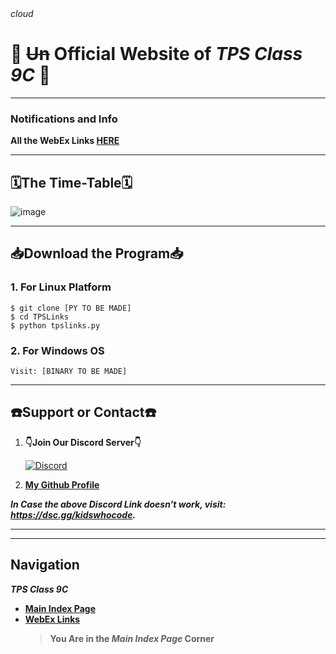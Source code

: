 <meta name="viewport" content="width=device-width, initial-scale=1">
<link rel="stylesheet" href="https://fonts.googleapis.com/icon?family=Material+Icons">
<i class="material-icons">cloud</i>

# 🎉 ~~Un~~ Official Website of _TPS Class 9C_ 🎉

---

### Notifications and Info
**All the WebEx Links [HERE](https://v1s1t0r999.github.io/TPSClass9C/WebEx_Links)**


---

## 🗓️The Time-Table🗓️
						
![image](https://user-images.githubusercontent.com/77138706/122703194-a2882900-d26e-11eb-863c-b1adfa27c2c3.png)


---


## 📥Download the Program📥

### 1. For Linux Platform
```shell
$ git clone [PY TO BE MADE]
$ cd TPSLinks
$ python tpslinks.py
```


### 2. For Windows OS
```shell
Visit: [BINARY TO BE MADE]
```


---



## ☎️Support or Contact☎️ 

1. **👇Join Our Discord Server👇**

   [![Discord](https://discord.com/api/guilds/819085006978023475/embed.png?style=banner3)](https://dsc.gg/KidsWhoCode)
2. [**My Github Profile**](https://github.com/v1s1t0r999/)

***In Case the above Discord Link doesn't work, visit: <https://dsc.gg/kidswhocode>.***

---
---
## Navigation
***TPS Class 9C***
- [**Main Index Page**](https://v1s1t0r999.github.io/TPSClass9C/index)
- [**WebEx Links**](https://v1s1t0r999.github.io/TPSClass9C/WebEx_Links)
    > **You Are in the _Main Index Page_ Corner**

